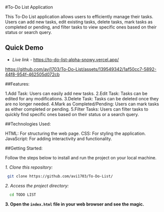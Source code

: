 #To-Do List Application

This To-Do List application allows users to efficiently manage their tasks. Users can add new tasks, edit existing tasks, delete tasks, mark tasks as completed or pending, and filter tasks to view specific ones based on their status or search query.

## Quick Demo

- *Live link* - https://to-do-list-alpha-snowy.vercel.app/

https://github.com/avi1703/To-Do-List/assets/139549342/1af50cc7-5892-44f8-954f-462505d072cb

##Features:

1.Add Task: Users can easily add new tasks.
2.Edit Task: Tasks can be edited for any modifications.
3.Delete Task: Tasks can be deleted once they are no longer needed.
4.Mark as Completed/Pending: Users can mark tasks as either completed or pending.
5.Filter Tasks: Users can filter tasks to quickly find specific ones based on their status or a search query.

##Technologies Used:

HTML: For structuring the web page.
CSS: For styling the application.
JavaScript: For adding interactivity and functionality.

##Getting Started:

Follow the steps below to install and run the project on your local machine.

*1. Clone this repository:*
```bash
 git clone https://github.com/avi1703/To-Do-List/
```


*2. Access the project directory:*
```bash
  cd TODO LIST
```
**3. Open the `index.html` file in your web browser and see the magic.**


